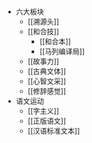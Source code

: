 - 六大板块
    - [[溯源头]]
    - [[和合技]]
        - [[和合本]]
        - [[马列编译局]]
    - [[故事力]]
    - [[古典文体]]
    - [[心智文采]]
    - [[修辞感觉]]
- 语文运动
    - [[字主义]]
    - [[正版语文]]
    - [[汉语标准文本]]
